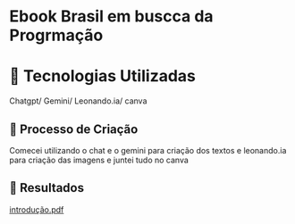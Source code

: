 # Ebook Brasil em buscca da Progrmação


# 🤖 Tecnologias Utilizadas
Chatgpt/ Gemini/ Leonando.ia/ canva


## 🧐 Processo de Criação
Comecei utilizando o chat e o gemini para criação dos textos e leonando.ia para criação das imagens e juntei tudo no canva 


## 🚀 Resultados
[introdução.pdf](https://github.com/user-attachments/files/16114776/introducao.pdf)
